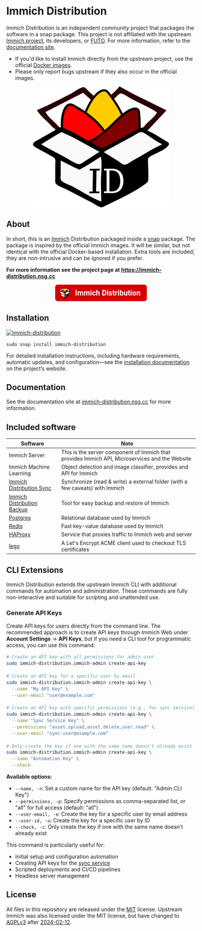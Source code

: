 # Immich Distribution

Immich Distribution is an independent community project that packages the software in a snap package. This project is not affiliated with the upstream [Immich project](https://immich.app/), its developers, or [FUTO](https://futo.org). For more information, refer to the [documentation site](https://immich-distribution.nsg.cc).

- If you'd like to install Immich directly from the upstream project, use the official [Docker images](https://immich.app/docs/install/docker-compose).
- Please only report bugs upstream if they also occur in the official images.

<p align="center">
  <img src="docs/docs/assets/immich-dist.png">
</p>

## About

In short, this is an [Immich](https://immich.app/) Distribution packaged inside a [snap](https://snapcraft.io/docs) package. The package is inspired by the official Immich images. It will be similar, but not identical with the official Docker-based installation. Extra tools are included; they are non-intrusive and can be ignored if you prefer.

<strong>For more information see the project page at https://immich-distribution.nsg.cc</strong>

<p align="center">
  <a href="https://immich-distribution.nsg.cc"><img src="docs/docs/assets/button.png"></a>
</p>

## Installation
[![immich-distribution](https://snapcraft.io/immich-distribution/badge.svg)](https://snapcraft.io/immich-distribution)

```
sudo snap install immich-distribution
```

For detailed installation instructions, including hardware requirements, automatic updates, and configuration—see the [installation documentation](https://immich-distribution.nsg.cc/install/) on the project’s website. 

## Documentation

See the documentation site at [immich-distribution.nsg.cc](https://immich-distribution.nsg.cc) for more information.

## Included software

| Software | Note |
| -------- | -------- |
| Immich Server | This is the server component of Immich that provides Immich API, Microservices and the Website |
| Immich Machine Learning | Object detection and image classifier, provides and API for Immich |
| [Immich Distribution Sync](https://immich-distribution.nsg.cc/configuration/sync/) | Synchronize (read & write) a external folder (with a few caveats) with Immich |
| [Immich Distribution Backup](https://immich-distribution.nsg.cc/configuration/backup-restore/) | Tool for easy backup and restore of Immich |
| [Postgres](https://www.postgresql.org/) | Relational database used by Immich |
| [Redis](https://redis.io/) | Fast key-value database used by Immich |
| [HAProxy](https://www.haproxy.org/) | Service that proxies traffic to Immich web and server |
| [lego](https://github.com/go-acme/lego) | A Let's Encrypt ACME client used to checkout TLS certificates |

## CLI Extensions

Immich Distribution extends the upstream Immich CLI with additional commands for automation and administration. These commands are fully non-interactive and suitable for scripting and unattended use.

### Generate API Keys

Create API keys for users directly from the command line. The recommended approach is to create API keys through Immich Web under **Account Settings** → **API Keys**, but if you need a CLI tool for programmatic access, you can use this command:

```bash
# Create an API key with all permissions for admin user
sudo immich-distribution.immich-admin create-api-key

# Create an API key for a specific user by email
sudo immich-distribution.immich-admin create-api-key \
  --name "My API Key" \
  --user-email "user@example.com"

# Create an API key with specific permissions (e.g., for sync service)
sudo immich-distribution.immich-admin create-api-key \
  --name "Sync Service Key" \
  --permissions "asset.upload,asset.delete,user.read" \
  --user-email "sync-user@example.com"

# Only create the key if one with the same name doesn't already exist
sudo immich-distribution.immich-admin create-api-key \
  --name "Automation Key" \
  --check
```

**Available options:**
- `--name, -n`: Set a custom name for the API key (default: "Admin CLI Key")
- `--permissions, -p`: Specify permissions as comma-separated list, or "all" for full access (default: "all")
- `--user-email, -e`: Create the key for a specific user by email address
- `--user-id, -u`: Create the key for a specific user by ID
- `--check, -c`: Only create the key if one with the same name doesn't already exist

This command is particularly useful for:
- Initial setup and configuration automation
- Creating API keys for the [sync service](https://immich-distribution.nsg.cc/configuration/sync/)
- Scripted deployments and CI/CD pipelines
- Headless server management

## License

All files in this repository are released under the [MIT](https://opensource.org/license/mit) license. Upstream Immich was also licensed under the MIT license, but have changed to [AGPLv3](https://opensource.org/license/agpl-v3) after [2024-02-12](https://github.com/immich-app/immich/pull/7046).
